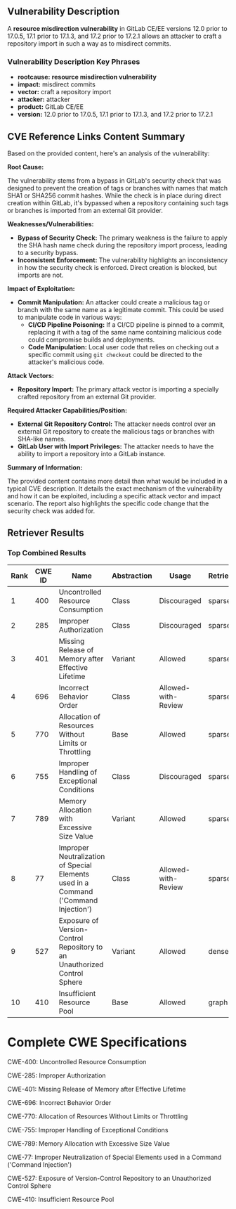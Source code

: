 ## Vulnerability Description
A **resource misdirection vulnerability** in GitLab CE/EE versions 12.0 prior to 17.0.5, 17.1 prior to 17.1.3, and 17.2 prior to 17.2.1 allows an attacker to craft a repository import in such a way as to misdirect commits.

### Vulnerability Description Key Phrases
- **rootcause:** **resource misdirection vulnerability**
- **impact:** misdirect commits
- **vector:** craft a repository import
- **attacker:** attacker
- **product:** GitLab CE/EE
- **version:** 12.0 prior to 17.0.5, 17.1 prior to 17.1.3, and 17.2 prior to 17.2.1

## CVE Reference Links Content Summary
Based on the provided content, here's an analysis of the vulnerability:

**Root Cause:**

The vulnerability stems from a bypass in GitLab's security check that was designed to prevent the creation of tags or branches with names that match SHA1 or SHA256 commit hashes. While the check is in place during direct creation within GitLab, it's bypassed when a repository containing such tags or branches is imported from an external Git provider.

**Weaknesses/Vulnerabilities:**

*   **Bypass of Security Check:** The primary weakness is the failure to apply the SHA hash name check during the repository import process, leading to a security bypass.
*   **Inconsistent Enforcement:** The vulnerability highlights an inconsistency in how the security check is enforced. Direct creation is blocked, but imports are not.

**Impact of Exploitation:**

*   **Commit Manipulation:** An attacker could create a malicious tag or branch with the same name as a legitimate commit. This could be used to manipulate code in various ways:
    *   **CI/CD Pipeline Poisoning:** If a CI/CD pipeline is pinned to a commit, replacing it with a tag of the same name containing malicious code could compromise builds and deployments.
    *   **Code Manipulation:** Local user code that relies on checking out a specific commit using `git checkout` could be directed to the attacker's malicious code.

**Attack Vectors:**

*   **Repository Import:** The primary attack vector is importing a specially crafted repository from an external Git provider.

**Required Attacker Capabilities/Position:**

*   **External Git Repository Control:** The attacker needs control over an external Git repository to create the malicious tags or branches with SHA-like names.
*   **GitLab User with Import Privileges:** The attacker needs to have the ability to import a repository into a GitLab instance.

**Summary of Information:**

The provided content contains more detail than what would be included in a typical CVE description. It details the exact mechanism of the vulnerability and how it can be exploited, including a specific attack vector and impact scenario. The report also highlights the specific code change that the security check was added for.

## Retriever Results

### Top Combined Results

| Rank | CWE ID | Name | Abstraction | Usage  | Retrievers | Individual Scores |
|------|--------|------|-------------|-------|------------|-------------------|
| 1 | 400 | Uncontrolled Resource Consumption | Class | Discouraged | sparse | 0.320 |
| 2 | 285 | Improper Authorization | Class | Discouraged | sparse | 0.295 |
| 3 | 401 | Missing Release of Memory after Effective Lifetime | Variant | Allowed | sparse | 0.285 |
| 4 | 696 | Incorrect Behavior Order | Class | Allowed-with-Review | sparse | 0.285 |
| 5 | 770 | Allocation of Resources Without Limits or Throttling | Base | Allowed | sparse | 0.278 |
| 6 | 755 | Improper Handling of Exceptional Conditions | Class | Discouraged | sparse | 0.278 |
| 7 | 789 | Memory Allocation with Excessive Size Value | Variant | Allowed | sparse | 0.272 |
| 8 | 77 | Improper Neutralization of Special Elements used in a Command ('Command Injection') | Class | Allowed-with-Review | sparse | 0.271 |
| 9 | 527 | Exposure of Version-Control Repository to an Unauthorized Control Sphere | Variant | Allowed | dense | 0.582 |
| 10 | 410 | Insufficient Resource Pool | Base | Allowed | graph | 0.002 |



# Complete CWE Specifications

CWE-400: Uncontrolled Resource Consumption

CWE-285: Improper Authorization

CWE-401: Missing Release of Memory after Effective Lifetime

CWE-696: Incorrect Behavior Order

CWE-770: Allocation of Resources Without Limits or Throttling

CWE-755: Improper Handling of Exceptional Conditions

CWE-789: Memory Allocation with Excessive Size Value

CWE-77: Improper Neutralization of Special Elements used in a Command ('Command Injection')

CWE-527: Exposure of Version-Control Repository to an Unauthorized Control Sphere

CWE-410: Insufficient Resource Pool